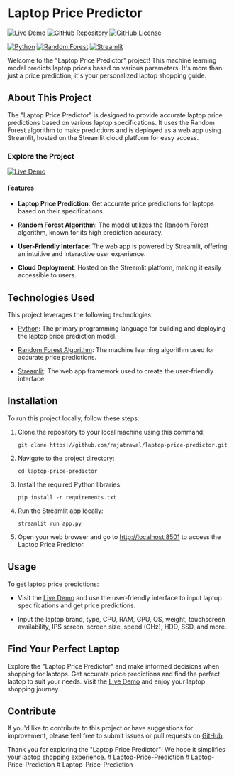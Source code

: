 # Laptop Price Predictor

[![Live Demo](https://img.shields.io/badge/Live%20Demo-View%20Predictor-brightgreen)](https://laptop-ai.streamlit.app/)
[![GitHub Repository](https://img.shields.io/badge/GitHub%20Repo-Laptop%20Price%20Predictor-green)](https://github.com/rajatrawal/laptop-price-predictor)
[![GitHub License](https://img.shields.io/badge/license-MIT-blue.svg)](LICENSE)

[![Python](https://img.shields.io/badge/Python-3.9-blue)](https://www.python.org/)
[![Random Forest](https://img.shields.io/badge/Random%20Forest-Algorithm-blue)](https://scikit-learn.org/stable/modules/ensemble.html#random-forests)
[![Streamlit](https://img.shields.io/badge/Streamlit-Web%20App-blue)](https://streamlit.io/)

Welcome to the "Laptop Price Predictor" project! This machine learning model predicts laptop prices based on various parameters. It's more than just a price prediction; it's your personalized laptop shopping guide.

## About This Project

The "Laptop Price Predictor" is designed to provide accurate laptop price predictions based on various laptop specifications. It uses the Random Forest algorithm to make predictions and is deployed as a web app using Streamlit, hosted on the Streamlit cloud platform for easy access.

### Explore the Project

[![Live Demo](https://img.shields.io/badge/Live%20Demo-View%20Predictor-brightgreen)](https://laptop-ai.streamlit.app/)

#### Features

- **Laptop Price Prediction**: Get accurate price predictions for laptops based on their specifications.

- **Random Forest Algorithm**: The model utilizes the Random Forest algorithm, known for its high prediction accuracy.

- **User-Friendly Interface**: The web app is powered by Streamlit, offering an intuitive and interactive user experience.

- **Cloud Deployment**: Hosted on the Streamlit platform, making it easily accessible to users.

## Technologies Used

This project leverages the following technologies:

- [Python](https://www.python.org/): The primary programming language for building and deploying the laptop price prediction model.

- [Random Forest Algorithm](https://scikit-learn.org/stable/modules/ensemble.html#random-forests): The machine learning algorithm used for accurate price predictions.

- [Streamlit](https://streamlit.io/): The web app framework used to create the user-friendly interface.

## Installation

To run this project locally, follow these steps:

1. Clone the repository to your local machine using this command:

   ```shell
   git clone https://github.com/rajatrawal/laptop-price-predictor.git
   ```

2. Navigate to the project directory:

   ```shell
   cd laptop-price-predictor
   ```

3. Install the required Python libraries:

   ```shell
   pip install -r requirements.txt
   ```

4. Run the Streamlit app locally:

   ```shell
   streamlit run app.py
   ```

5. Open your web browser and go to [http://localhost:8501](http://localhost:8501) to access the Laptop Price Predictor.

## Usage

To get laptop price predictions:

- Visit the [Live Demo](https://laptop-ai.streamlit.app/) and use the user-friendly interface to input laptop specifications and get price predictions.

- Input the laptop brand, type, CPU, RAM, GPU, OS, weight, touchscreen availability, IPS screen, screen size, speed (GHz), HDD, SSD, and more.



## Find Your Perfect Laptop

Explore the "Laptop Price Predictor" and make informed decisions when shopping for laptops. Get accurate price predictions and find the perfect laptop to suit your needs. Visit the [Live Demo](https://laptop-ai.streamlit.app/) and enjoy your laptop shopping journey.

## Contribute

If you'd like to contribute to this project or have suggestions for improvement, please feel free to submit issues or pull requests on [GitHub](https://github.com/rajatrawal/laptop-price-predictor).

Thank you for exploring the "Laptop Price Predictor"! We hope it simplifies your laptop shopping experience.
#   L a p t o p - P r i c e - P r e d i c t i o n  
 #   L a p t o p - P r i c e - P r e d i c t i o n  
 #   L a p t o p - P r i c e - P r e d i c t i o n  
 